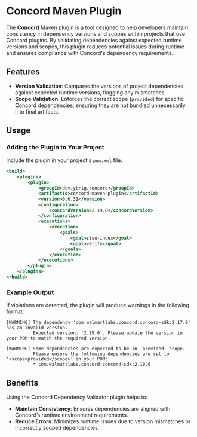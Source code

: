 
# Concord Maven Plugin

The **Concord** Maven plugin is a tool designed to help developers maintain consistency in dependency versions and scopes within projects that use Concord plugins. 
By validating dependencies against expected runtime versions and scopes, this plugin reduces potential issues during runtime and ensures compliance with Concord's dependency requirements.

## Features

- **Version Validation**: Compares the versions of project dependencies against expected runtime versions, flagging any mismatches.
- **Scope Validation**: Enforces the correct scope (`provided`) for specific Concord dependencies, ensuring they are not bundled unnecessarily into final artifacts.

## Usage

### Adding the Plugin to Your Project

Include the plugin in your project's `pom.xml` file:

```xml
<build>
    <plugins>
        <plugin>
            <groupId>dev.ybrig.concord</groupId>
            <artifactId>concord-maven-plugin</artifactId>
            <version>0.0.31</version>
            <configuration>
                <concordVersion>2.19.0</concordVersion>
            </configuration>
            <executions>
                <execution>
                    <goals>
                        <goal>sisu-index</goal>
                        <goal>verify</goal>
                    </goals>
                </execution>
            </executions>
        </plugin>
    </plugins>
</build>
```

### Example Output

If violations are detected, the plugin will produce warnings in the following format:

```plaintext
[WARNING] The dependency 'com.walmartlabs.concord:concord-sdk:2.17.0' has an invalid version.
          Expected version: '2.19.0'. Please update the version in your POM to match the required version.

[WARNING] Some dependencies are expected to be in 'provided' scope.
          Please ensure the following dependencies are set to '<scope>provided</scope>' in your POM:
          * com.walmartlabs.concord:concord-sdk:2.19.0
```

## Benefits

Using the Concord Dependency Validator plugin helps to:

- **Maintain Consistency**: Ensures dependencies are aligned with Concord’s runtime environment requirements.
- **Reduce Errors**: Minimizes runtime issues due to version mismatches or incorrectly scoped dependencies.

